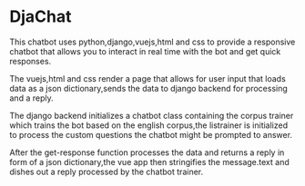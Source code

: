 # DjaChat

This chatbot uses python,django,vuejs,html and css to provide a responsive chatbot that allows you to interact in real time with the bot and get quick responses.

The vuejs,html and css render a page that allows for user input that loads data as a json dictionary,sends the data to django backend for processing and a reply.

The django backend initializes a chatbot class  containing the corpus trainer which trains the bot based on the english corpus,the listrainer is initialized to process the custom questions the chatbot might be prompted to answer.

After the get-response function processes the data and returns a reply in form of a json dictionary,the vue app then stringifies the message.text and dishes out a reply processed by the chatbot trainer.
